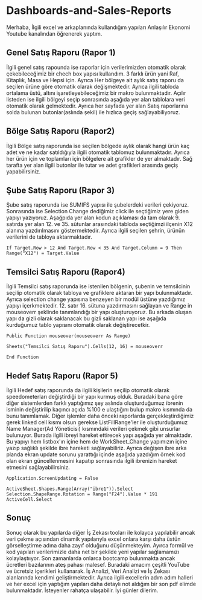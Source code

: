 # Dashboards-and-Sales-Reports
Merhaba, İlgili excel ve arkaplanında kullandığım yapıları Anlaşılır Ekonomi Youtube kanalından öğrenerek yaptım. 

## Genel Satış Raporu (Rapor 1)
İlgili genel satış rapounda ise raporlar için verilerimizden otomatik olarak çekebileceğimiz bir chech box yapısı kullandım. 3 farklı ürün yani Raf, Kitaplık, Masa ve Hepsi için. Ayrıca Her bölgeye ait aylık satış raporu da seçilen ürüne göre otomatik olarak değişmektedir. Ayrıca ilgili tabloda ortalama üstü, altını işaretleyebileceğimiz bir makro bulunmaktadır. Açılır listeden ise ilgili bölgeyi seçip sonrasında aşağıda yer alan tablolara veri otomatik olarak gelmektedir. Ayrıca her sayfada yer alan Satış raporlarına solda bulunan butonlar(aslında şekil) ile hızlıca geçiş sağlayabiliyoruz.

## Bölge Satış Raporu (Rapor2)
İlgili Bölge satış raporunda ise seçilen bölgede aylık olarak hangi ürün kaç adet ve ne kadar satıldığıyla ilgili otomatik tablomuz bulunmaktadır. Ayrıca her ürün için ve toplamları için bölgelere ait grafikler de yer almaktadır. Sağ tarafta yer alan ilgili butonlar ile tutar ve adet grafikleri arasında geçiş yapabilirsiniz.

## Şube Satış Raporu (Rapor 3)
Şube satış raporunda ise SUMIFS yapısı ile şubelerdeki verileri çekiyoruz. Sonrasında ise Selection Change dediğimiz click ile seçtiğimiz yere giden yapıyı yazıyoruz. Aşağpıda yer alan kodun açıklaması da tam olarak 9. satırda yer alan  12. ve 35. sütunlar arasındaki tabloda seçtiğimzi ilçenin X12 alanına yazdırılmasını göstermektedir. Ayrıca ilgili seçilen şehrin, ürünün verilerini de tabloya aktarmaktadır.

```
If Target.Row > 12 And Target.Row < 35 And Target.Column = 9 Then Range("X12") = Target.Value
```
## Temsilci Satış Raporu (Rapor4)
İlgili Temsilci satış raporunda ise istenilen bölgenin, şubenin ve temsilcinin seçilip otomatik olarak tabloya ve grafiklere aktaran bir yapı bulunmaktadır. Ayrıca selection change yapısına benzeyen bir modül üstüne yazdığımız yapıyı içerkmektedir. 12. satır 16. sütuna yazdırmasını sağlayan ve Range in mouseoverr şeklinde tanımlandığı bir yapı oluşturuyoruz. Bu arkada oluşan yapı da gizli olarak saklanacak bu gizli saklanan yapı ise aşağıda kurduğumuz tablo yapısını otomatik olarak değiştirecetkir.

```
Public Function mouseover(mouseoverr As Range)

Sheets("Temsilci Satış Raporu").Cells(12, 16) = mouseoverr

End Function
```

## Hedef Satış Raporu (Rapor 5)
İlgili Hedef satış raporunda da ilgili kişilerin seçilip otomatik olarak speedometerları değiştirdiği bir yapı kurmuş olduk. Buradaki bana göre diğer sistemlerden farklı yaptığımız şey aslında oluşturduğumuz ibrenin isminin değiştirilip kaçıncı açıda %100 e ulaştığını bulup makro kısmında da bunu tanımlamak. Diğer işlemler daha önceki raporlarda gerçekleştirdiğimiz gerek linked cell kısmı olsun gerekse ListFillRange'ler ile oluşturduğumuz Name Manager(Ad Yöneticisi) kısmındaki verileri çekmek gibi unsurlar bulunuyor. Burada ilgili ibreyi hareket ettirecek yapı aşağıda yer almaktadır. Bu yapıyı hem listbox'ın içine hem de WorkSheet_Change yapımızın içine yazıp sağlıklı şekilde ibre hareketi sağlayabiliriz. Ayrıca değişen ibre arka planda ekran update sorunu yarattığı içinde aşağıda yazdığım örnek kod olan ekran güncellenmesini kapatıp sonrasında ilgili ibrenizin hareket etmesini sağlayabilirsiniz.

```
Application.ScreenUpdating = False

ActiveSheet.Shapes.Range(Array("ibre1")).Select
Selection.ShapeRange.Rotation = Range("F24").Value * 191
ActiveCell.Select
```

## Sonuç
Sonuç olarak bu yapılarda diğer İş Zekası tooları ile kolayca yapılabilir ancak veri çekme açısından dinamik yapılarıyla excel onlara karşı daha üstün görselleştirme adına daha zayıf olduğunu düşünmekteyim. Ayırca formül ve kod yapıları verilerimizle daha net bir şekilde yeni yapılar sağlamamızı kolaylaştııyor. Son zamanlarda onlarca bootcamp bulunmakta ancak ücretleri bazılarının ateş pahası malesef. Buradaki amacım çeşitli YouTube ve ücretsiz içerikleri kullanarak. İş Analizi, Veri Analizi ve İş Zekası alanlarında kendimi geliştirmektedir. 
Ayrıca ilgili excellerin adım adım halleri ve her excel için yaptığım yapıları daha detaylı not aldığım bir son pdf elimde bulunmaktadır. İsteyenler rahatça ulaşabilir.
İyi günler dilerim.

